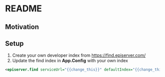 ﻿# README

## Motivation

## Setup

1. Create your own developer index from  https://find.episerver.com/
2. Update the find index in **App.Config** with your own index
```xml
<episerver.find serviceUrl="{{change_this}}" defaultIndex="{{change_this}}"/>
```


